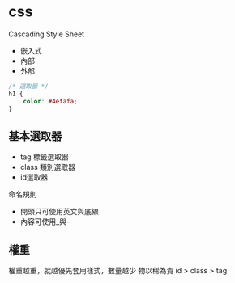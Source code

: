 # css 
Cascading Style Sheet

- 嵌入式
- 內部
- 外部


```css
/* 選取器 */
h1 {
    color: #4efafa;
}
```

## 基本選取器
- tag 標籤選取器
- class 類別選取器
- id選取器

命名規則
- 開頭只可使用英文與底線
- 內容可使用_與-

## 權重
權重越重，就越優先套用樣式，數量越少
物以稀為貴
id > class > tag